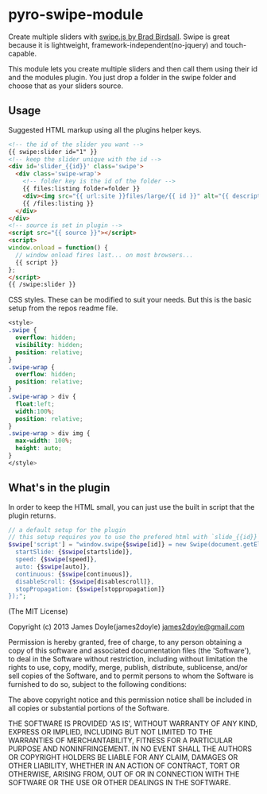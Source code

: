 pyro-swipe-module
=================

Create multiple sliders with [swipe.js by Brad Birdsall](https://github.com/bradbirdsall/Swipe). Swipe is great because it is lightweight, framework-independent(no-jquery) and touch-capable.

This module lets you create multiple sliders and then call them using their id and the modules plugin. You just drop a folder in the swipe folder and choose that as your sliders source.

Usage
------

Suggested HTML markup using all the plugins helper keys.

```html
<!-- the id of the slider you want -->
{{ swipe:slider id="1" }}
<!-- keep the slider unique with the id -->
<div id='slider_{{id}}' class='swipe'>
  <div class='swipe-wrap'>
    <!-- folder key is the id of the folder -->
    {{ files:listing folder=folder }}
    <div><img src="{{ url:site }}files/large/{{ id }}" alt="{{ description }}"/></div>
    {{ /files:listing }}
  </div>
</div>
<!-- source is set in plugin -->
<script src="{{ source }}"></script>
<script>
window.onload = function() {
  // window onload fires last... on most browsers...
  {{ script }}
};
</script>
{{ /swipe:slider }}
```

CSS styles. These can be modified to suit your needs. But this is the basic setup from the repos readme file.

```css
<style>
.swipe {
  overflow: hidden;
  visibility: hidden;
  position: relative;
}
.swipe-wrap {
  overflow: hidden;
  position: relative;
}
.swipe-wrap > div {
  float:left;
  width:100%;
  position: relative;
}
.swipe-wrap > div img {
  max-width: 100%;
  height: auto;
}
</style>
```

What's in the plugin
---------------------

In order to keep the HTML small, you can just use the built in script that the plugin returns.

```php
// a default setup for the plugin
// this setup requires you to use the prefered html with `slide_{{id}}` set correctly
$swipe['script'] = "window.swipe{$swipe[id]} = new Swipe(document.getElementById('slider_{$swipe[id]}'), {
  startSlide: {$swipe[startslide]},
  speed: {$swipe[speed]},
  auto: {$swipe[auto]},
  continuous: {$swipe[continuous]},
  disableScroll: {$swipe[disablescroll]},
  stopPropagation: {$swipe[stoppropagation]}
});";
```

(The MIT License)

Copyright (c) 2013 James Doyle(james2doyle) james2doyle@gmail.com

Permission is hereby granted, free of charge, to any person obtaining
a copy of this software and associated documentation files (the
'Software'), to deal in the Software without restriction, including
without limitation the rights to use, copy, modify, merge, publish,
distribute, sublicense, and/or sell copies of the Software, and to
permit persons to whom the Software is furnished to do so, subject to
the following conditions:

The above copyright notice and this permission notice shall be
included in all copies or substantial portions of the Software.

THE SOFTWARE IS PROVIDED 'AS IS', WITHOUT WARRANTY OF ANY KIND,
EXPRESS OR IMPLIED, INCLUDING BUT NOT LIMITED TO THE WARRANTIES OF
MERCHANTABILITY, FITNESS FOR A PARTICULAR PURPOSE AND NONINFRINGEMENT.
IN NO EVENT SHALL THE AUTHORS OR COPYRIGHT HOLDERS BE LIABLE FOR ANY
CLAIM, DAMAGES OR OTHER LIABILITY, WHETHER IN AN ACTION OF CONTRACT,
TORT OR OTHERWISE, ARISING FROM, OUT OF OR IN CONNECTION WITH THE
SOFTWARE OR THE USE OR OTHER DEALINGS IN THE SOFTWARE.